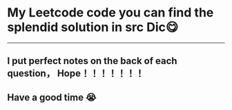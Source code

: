 # My Leetcode code you can find the splendid solution in src Dic:yum:
---
## I put perfect notes on the back of each question， Hope！！！！！！！
## Have a good time :sob: 
